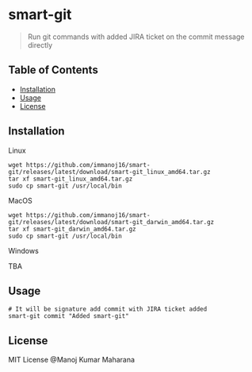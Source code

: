 # smart-git

> Run git commands with added JIRA ticket on the commit message directly

## Table of Contents
  - [Installation](#installation)
  - [Usage](#usage)
  - [License](#license)

## Installation

Linux
```
wget https://github.com/immanoj16/smart-git/releases/latest/download/smart-git_linux_amd64.tar.gz
tar xf smart-git_linux_amd64.tar.gz
sudo cp smart-git /usr/local/bin
```

MacOS
```
wget https://github.com/immanoj16/smart-git/releases/latest/download/smart-git_darwin_amd64.tar.gz
tar xf smart-git_darwin_amd64.tar.gz
sudo cp smart-git /usr/local/bin
```

Windows

TBA

## Usage

```
# It will be signature add commit with JIRA ticket added
smart-git commit "Added smart-git"
```

## License

MIT License @Manoj Kumar Maharana
